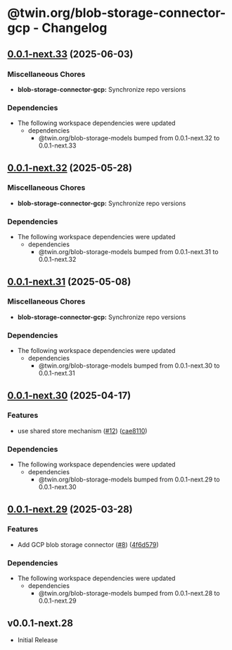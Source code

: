 # @twin.org/blob-storage-connector-gcp - Changelog

## [0.0.1-next.33](https://github.com/twinfoundation/blob-storage/compare/blob-storage-connector-gcp-v0.0.1-next.32...blob-storage-connector-gcp-v0.0.1-next.33) (2025-06-03)


### Miscellaneous Chores

* **blob-storage-connector-gcp:** Synchronize repo versions


### Dependencies

* The following workspace dependencies were updated
  * dependencies
    * @twin.org/blob-storage-models bumped from 0.0.1-next.32 to 0.0.1-next.33

## [0.0.1-next.32](https://github.com/twinfoundation/blob-storage/compare/blob-storage-connector-gcp-v0.0.1-next.31...blob-storage-connector-gcp-v0.0.1-next.32) (2025-05-28)


### Miscellaneous Chores

* **blob-storage-connector-gcp:** Synchronize repo versions


### Dependencies

* The following workspace dependencies were updated
  * dependencies
    * @twin.org/blob-storage-models bumped from 0.0.1-next.31 to 0.0.1-next.32

## [0.0.1-next.31](https://github.com/twinfoundation/blob-storage/compare/blob-storage-connector-gcp-v0.0.1-next.30...blob-storage-connector-gcp-v0.0.1-next.31) (2025-05-08)


### Miscellaneous Chores

* **blob-storage-connector-gcp:** Synchronize repo versions


### Dependencies

* The following workspace dependencies were updated
  * dependencies
    * @twin.org/blob-storage-models bumped from 0.0.1-next.30 to 0.0.1-next.31

## [0.0.1-next.30](https://github.com/twinfoundation/blob-storage/compare/blob-storage-connector-gcp-v0.0.1-next.29...blob-storage-connector-gcp-v0.0.1-next.30) (2025-04-17)


### Features

* use shared store mechanism ([#12](https://github.com/twinfoundation/blob-storage/issues/12)) ([cae8110](https://github.com/twinfoundation/blob-storage/commit/cae8110681847a1ac4fcac968b8196694e49c320))


### Dependencies

* The following workspace dependencies were updated
  * dependencies
    * @twin.org/blob-storage-models bumped from 0.0.1-next.29 to 0.0.1-next.30

## [0.0.1-next.29](https://github.com/twinfoundation/blob-storage/compare/blob-storage-connector-gcp-v0.0.1-next.28...blob-storage-connector-gcp-v0.0.1-next.29) (2025-03-28)


### Features

* Add GCP blob storage connector ([#8](https://github.com/twinfoundation/blob-storage/issues/8)) ([4f6d579](https://github.com/twinfoundation/blob-storage/commit/4f6d579c01b3ae13ebcd9029b279da62e4fde859))


### Dependencies

* The following workspace dependencies were updated
  * dependencies
    * @twin.org/blob-storage-models bumped from 0.0.1-next.28 to 0.0.1-next.29

## v0.0.1-next.28

- Initial Release
